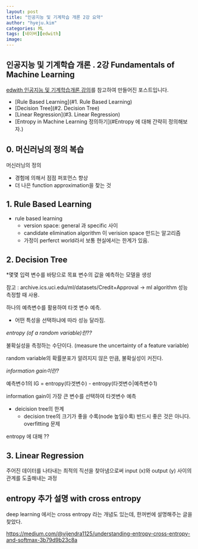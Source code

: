 ```yaml
---
layout: post
title: "인공지능 및 기계학습 개론 2강 요약"
author: "hyeju.kim"
categories: ML
tags: [네이버][edwith]
image: 
---
```






## 인공지능 및 기계학습 개론 . 2강 Fundamentals of Machine Learning



[edwith 인공지능 및 기계학습개론 강의](https://www.edwith.org/machinelearning1_17/lecture/10579/ )를 참고하여 만들어진 포스트입니다.



- [Rule Based Learning](#1. Rule Based Learning)
- [Decision Tree](#2. Decision Tree)
- [Linear Regression](#3. Linear Regression)
- [Entropy in Machine Learning 정의하기](#Entropy 에 대해 간략히 정의해보자.)



## 0. 머신러닝의 정의  복습

머신러닝의 정의 

- 경험에 의해서 점점 퍼포먼스 향상
- 더 나은 function approximation을 찾는 것



## 1. Rule Based Learning

- rule based learning
  - version space: general 과 specific 사이 
  - candidate elimination algorithm 이 verision space 만드는 알고리즘
  - 가정이 perferct world라서 보통 현실에서는 한계가 있음.



## 2. Decision Tree

*몇몇 입력 변수를 바탕으로 목표 변수의 값을 예측하는 모델을 생성 

참고 : archive.ics.uci.edu/ml/datasets/Credit+Approval -> ml algorithm 성능 측정할 때 사용. 

하나의 예측변수를 활용하여 타겟 변수 예측. 

- 어떤 특성을 선택하냐에 따라 성능 달라짐.



*entropy (of a random variable)란??*

불확실성을 측정하는 수단이다. (measure the uncertainty of a feature variable)

random variable의 확률분포가 알려지지 않은 만큼, 불확실성이 커진다. 



*information gain이란?*

예측변수1의 IG = entropy(타겟변수) - entropy(타겟변수|예측변수1)

information gain이 가장 큰 변수를 선택하여 타겟변수 예측



- deicision tree의 한계
  - decision tree의 크기가 좋을 수록(node 높일수록) 반드시 좋은 것은 아니다. overfitting 문제 



entropy 에 대해 ??



## 3. Linear Regression

주어진 데이터를 나타내는 최적의 직선을 찾아냄으로써 input (x)와 output (y) 사이의 관계를 도출해내는 과정 







## entropy 추가 설명 with cross entropy

deep learning 에서는 cross entropy 라는 개념도 있는데, 한꺼번에 설명해주는 글을 찾았다.

https://medium.com/@vijendra1125/understanding-entropy-cross-entropy-and-softmax-3b79d9b23c8a

